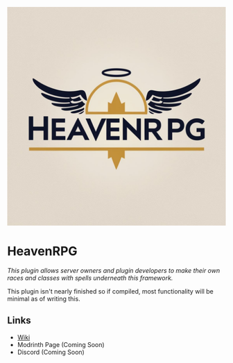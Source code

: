 ![](logo.png)
# HeavenRPG
_This plugin allows server owners and plugin developers to make their own races and classes with spells underneath this framework._

This plugin isn't nearly finished so if compiled, most functionality will be minimal as of writing this.
## Links
- [Wiki](https://github.com/RFSMassacre/HeavenRPG/wiki)
- Modrinth Page (Coming Soon)
- Discord (Coming Soon)